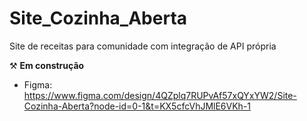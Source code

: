 # Site_Cozinha_Aberta
Site de receitas para comunidade com integração de API própria

⚒️ **Em construção**
- Figma: https://www.figma.com/design/4QZplq7RUPvAf57xQYxYW2/Site-Cozinha-Aberta?node-id=0-1&t=KX5cfcVhJMlE6VKh-1
